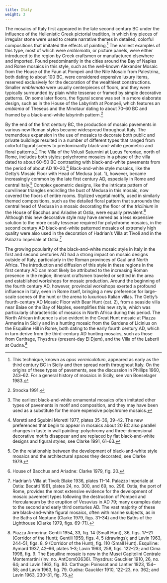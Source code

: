 ```yaml
---
title: Italy
weight: 3
---
```

The mosaics of Italy first appeared in the late second century BC under the
influence of the Hellenistic Greek pictorial tradition, in which tiny pieces of
irregular stone were used to create narrative themes in detailed, colorful
compositions that imitated the effects of painting.[^1] The earliest examples of
this type, most of which were *emblemata*, or picture panels, were either
introduced to the region by Greek craftsmen or manufactured elsewhere and
imported. Found predominantly in the cities around the Bay of Naples and Rome
mosaics in this style, such as the well-known Alexander Mosaic from the House of
the Faun at Pompeii and the Nile Mosaic from Palestrina, both dating to about
100 BC, were considered expensive luxury items, reserved exclusively for the
decoration of the wealthiest constructions. Smaller *emblemata* were usually
centerpieces of floors, and they were typically surrounded by plain white
tesserae or framed by simple decorative patterns. On some later floors, the
figural scene was set in a more elaborate design, such as in the House of the
Labyrinth at Pompeii, which features an *emblema* of Theseus and the Minotaur
dating to about 70–60 BC and framed by a black-and-white labyrinth pattern.[^2]

By the end of the first century BC, the production of mosaic pavements in
various new Roman styles became widespread throughout Italy. The tremendous
expansion in the use of mosaics to decorate both public and private buildings
resulted in a number of different types that ranged from colorful figural scenes
to predominantly black-and-white geometric and floral patterns.[^3] The Villa of
the Volusii Saturnini at Lucus Feroniae, north of Rome, includes both styles:
polychrome mosaics in a phase of the villa dated to about 60–50 BC contrasting
with black-and-white pavements from the period of about AD 10–20.[^4]
Black-and-white style mosaics, like the Getty’s Mosaic Floor with Head of Medusa
(cat. 1), however, became increasingly common by the late first century AD,
especially in Rome and central Italy.[^5] Complex geometric designs, like the
intricate pattern of curvilinear triangles encircling the bust of Medusa in this
mosaic, now covered the floors of entire rooms. Stylized vegetal motifs, used in
similarly themed compositions, such as the detailed floral pattern that
surrounds the central head of Medusa in a mosaic decorating the floor of the
*triclinium* in the House of Bacchus and Ariadne at Ostia, were equally
prevalent.[^6] Although this new decorative style may have served as a less
expensive solution to the more costly tesserae required for polychrome mosaics,
in the second century AD black-and-white patterned mosaics of extremely high
quality were also used in the decoration of Hadrian’s Villa at Tivoli and in the
Palazzo Imperiale at Ostia.[^7]

The growing popularity of the black-and-white mosaic style in Italy in the first
and second centuries AD had a strong impact on mosaic designs outside of Italy,
particularly in the Roman provinces of Gaul and North Africa. The introduction
and diffusion of this style in these regions in the first century AD can most
likely be attributed to the increasing Roman presence in the region; itinerant
craftsmen traveled or settled in the area and established workshops for mosaic
production. Around the beginning of the fourth century AD, however, provincial
workshops exerted a profound influence in Italy, even in Rome itself, bringing a
new preference for large-scale scenes of the hunt or the arena to luxurious
Italian villas. The Getty’s fourth-century AD Mosaic Floor with Bear Hunt (cat.
2), from a seaside villa near Baiae on the Bay of Naples, exemplifies this new
style, which was particularly characteristic of mosaics in North Africa during
this period. The North African influence is also evident in the Great Hunt
mosaic at Piazza Armerina in Sicily and in a hunting mosaic from the Gardens of
Licinius on the Esquiline Hill in Rome, both dating to the early fourth century
AD, which in turn derive from the third-century AD hunting mosaics, such as
those from Carthage, Thysdrus (present-day El Djem), and the Villa of the
Laberii at Oudna.[^8]

[^1]: This technique, known as *opus vermiculatum*, appeared as early as the third century BC in Sicily and then spread north throughout Italy. On the origins of these types of pavements, see the discussion in Phillips 1960, 243–62. For a general history of mosaics in Sicily, see von Boeselager 1983.

[^2]: Strocka 1991.

[^3]: The earliest black-and-white ornamental mosaics often imitated other types of pavements in motif and composition, and they may have been used as a substitute for the more expensive polychrome mosaics.

[^4]: Moretti and Sgubini Moretti 1977, plates 35–36, 39–42. The new preferences that begin to appear in mosaics about 20 BC also parallel changes in taste in wall painting: polychromy and three-dimensional decorative motifs disappear and are replaced by flat black-and-white designs and figural styles; see Clarke 1991, 61–63.

[^5]: On the relationship between the development of black-and-white style mosaics and the architectural spaces they decorated, see Clarke 1979.

[^6]: House of Bacchus and Ariadne: Clarke 1979, fig. 20.

[^7]: Hadrian’s Villa at Tivoli: Blake 1936, plates 11–14. Palazzo Imperiale at Ostia: Becatti 1961, plates 24, no. 300, and 69, no. 296. Ostia, the port of Rome, provides the most extensive evidence for the development of mosaic pavement types following the destruction of Pompeii and Herculaneum by the eruption of Vesuvius in AD 79; many examples date to the second and early third centuries AD. The vast majority of these are black-and-white figural mosaics, often with marine subjects, as in the Baths of Neptune (Clarke 1979, figs. 31–34) and the Baths of the Lighthouse (Clarke 1979, figs. 69–71).

[^8]: Piazza Armerina: Gentili 1954, 33, fig. 14 (Small Hunt), 36, figs. 17–21 (Corridor of the Hunt); Gentili 1959, figs. 4, 5 (drawings); and Lavin 1963, 244–51, figs. 8, 9 (Corridor of the Hunt), fig. 110 (Small Hunt). Esquiline: Aymard 1937, 42–66, plates 1–3; Lavin 1963, 258, figs. 122–23; and Cima 1998, fig. 9. The Esquiline mosaic is now in the Musei Capitolini Centrale Montemartini (inv. no. AntCom03636). Thysdrus: Gauckler 1910, 26, no. 64; and Lavin 1963, fig. 80. Carthage: Poinssot and Lantier 1923, 154–58; and Lavin 1963, fig. 79. Oudna: Gauckler 1910, 122–23, no. 362; and Lavin 1963, 230–31, fig. 75.
